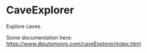 # CaveExplorer
Explore caves.

Some documentation here: https://www.diputsmonro.com/caveExplorer/index.html
